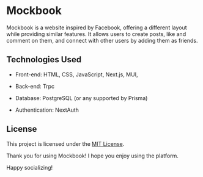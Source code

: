 # Mockbook

Mockbook is a website inspired by Facebook, offering a different layout while providing similar features. It allows users to create posts, like and comment on them, and connect with other users by adding them as friends.

## Technologies Used

- Front-end: HTML, CSS, JavaScript, Next.js, MUI, 

- Back-end: Trpc

- Database: PostgreSQL (or any supported by Prisma)

- Authentication: NextAuth

## License

This project is licensed under the [MIT License](LICENSE).

Thank you for using Mockbook! I hope you enjoy using the platform.

Happy socializing!